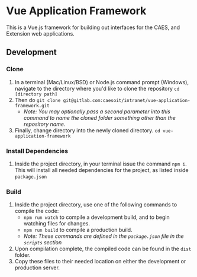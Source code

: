# Vue Application Framework
This is a Vue.js framework for building out interfaces for the CAES, and Extension web applications.

## Development
### Clone
1. In a terminal (Mac/Linux/BSD) or Node.js command prompt (Windows), navigate to the directory where you'd like to clone the repository `cd [directory path]`
1. Then do `git clone git@gitlab.com:caesoit/intranet/vue-application-framework.git`
	* _Note: You may optionally pass a second parameter into this command to name the cloned folder something other than the repository name._
1. Finally, change directory into the newly cloned directory. `cd vue-application-framework`

### Install Dependencies
1. Inside the project directory, in your terminal issue the command `npm i`.  This will install all needed dependencies for the project, as listed inside `package.json`

### Build
1. Inside the project directory, use one of the following commands to compile the code:
	* `npm run watch` to compile a development build, and to begin watching files for changes.
	* `npm run build` to compile a production build.
	* _Note: These commands are defined in the `package.json` file in the `scripts` section_
1. Upon compilation complete, the compiled code can be found in the `dist` folder.
1. Copy these files to their needed location on either the development or production server.
